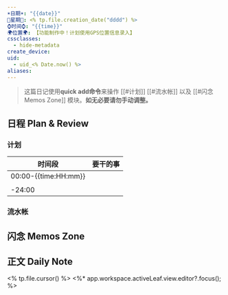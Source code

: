 ```yaml
---
☀️日期☀️: "{{date}}"
📆星期📆: <% tp.file.creation_date("dddd") %>
⌚️时间⌚️: "{{time}}"
🌍位置🌍: 【功能制作中！计划使用GPS位置信息录入】
cssclasses:
  - hide-metadata
create_device: 
uid:
  - uid_<% Date.now() %>
aliases:
---
```


> 这篇日记使用**quick add命令**来操作 [[#计划]] [[#流水帐]] 以及 [[#闪念 Memos Zone]] 模块。**如无必要请勿手动调整。**
## 日程 Plan & Review

### 计划

| 时间段 | 要干的事 |
| ---- | ---- |
| 00:00-{{time:HH:mm}} |  |
|  |  |
| -24:00 |  |

### 流水帐




## 闪念 Memos Zone

## 正文 Daily Note

<% tp.file.cursor() %> <%* app.workspace.activeLeaf.view.editor?.focus(); %>
